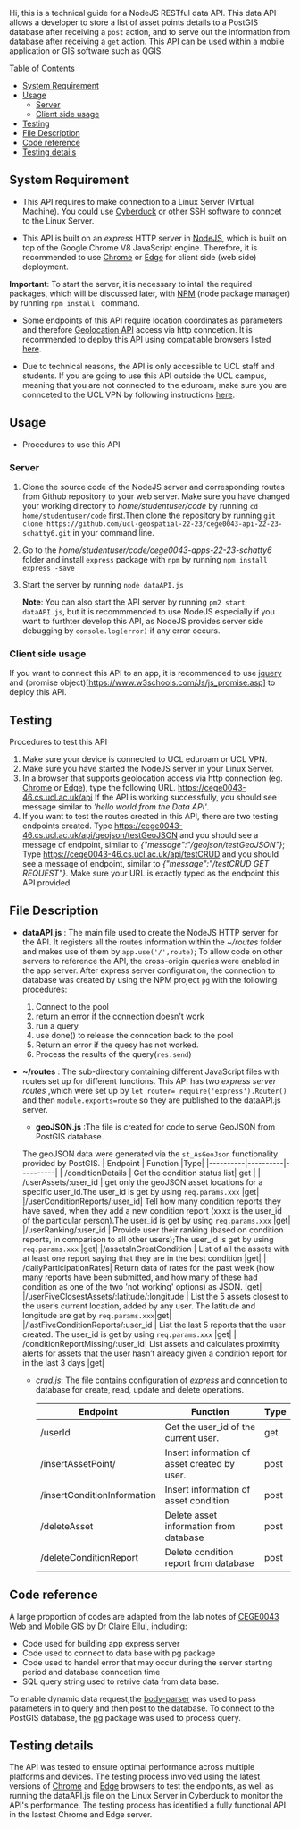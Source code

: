 Hi, this is a technical guide for a NodeJS RESTful data API.
This data API allows a developer to store a list of asset points details to a PostGIS database after receiving a `post` action, and to serve out the information from database after receiving a `get` action. This API can be used within a mobile application or GIS software such as QGIS. 

Table of Contents
- [System Requirement](#system-requirement)
- [Usage](#usage)
  - [Server](#server)
  - [Client side usage](#client-side-usage)
- [Testing](#testing)
- [File Description ](#file-description-)
- [Code reference](#code-reference)
- [Testing details](#testing-details)



## System Requirement<a name='system requirement'></a>
* This API requires to make connection to a Linux Server (Virtual Machine). You could use [Cyberduck](https://cyberduck.io/) or other SSH software to conncet to the Linux Server.
  
* This API is built on an *express* HTTP server in [NodeJS](https://nodejs.dev/en/learn/), which is built on top of the Google Chrome V8 JavaScript engine. Therefore, it is recommended to use [Chrome](https://www.google.com/chrome/bsem/download/en_uk/?brand=VDKB&ds_kid=43700066121069632&gclid=d53981d5ca731eb97766e59df96fa596&gclsrc=3p.ds&utm_source=bing&utm_medium=cpc&utm_campaign=1605158%20%7C%20Chrome%20Win11%20%7C%20DR%20%7C%20ESS01%20%7C%20EMEA%20%7C%20GB%20%7C%20en%20%7C%20Desk%20%7C%20SEM%20%7C%20BKWS%20-%20EXA%20%7C%20Txt%20%7C%20Bing_Top%20KWDS&utm_term=google%20chrome&utm_content=Desk%20%7C%20BKWS%20-%20EXA%20%7C%20Txt_Google%20Chrome%20Top%20KWDS&gclid=d53981d5ca731eb97766e59df96fa596&gclsrc=3p.ds) or [Edge](https://www.microsoft.com/en-gb/edge/download?form=MA13FJ) for client side (web side) deployment.
  
**Important**: To start the server, it is necessary to intall the required packages, which will be discussed later, with [NPM](https://www.npmjs.com/) (node package manager) by running `npm install ` command. 


* Some endpoints of this API require location coordinates as parameters and therefore [Geolocation API](https://developer.mozilla.org/en-US/docs/Web/API/Geolocation_API) access via http conncetion. It is recommended to deploy this API using compatiable browsers listed [here](https://developer.mozilla.org/en-US/docs/Web/API/Geolocation#browser_compatibility). 
  
* Due to technical reasons, the API is only accessible to UCL staff and students. If you are going to use this API outside the UCL campus, meaning that you are not connected to the eduroam, make sure you are connceted to the UCL VPN by following instructions [here](https://www.ucl.ac.uk/isd/services/get-connected/ucl-virtual-private-network-vpn).


## Usage<a name="usage"></a>

* Procedures to use this API
### Server
1. Clone the source code of the NodeJS server and corresponding routes from Github repository to your web server. Make sure you have changed your working directory to  *home/studentuser/code* by running  `cd home/studentuser/code` first.Then clone the repository by running `git clone https://github.com/ucl-geospatial-22-23/cege0043-api-22-23-schatty6.git` in your command line.

2. Go to the *home/studentuser/code/cege0043-apps-22-23-schatty6* folder and install `express` package with `npm` by running
   `npm install express -save`

3. Start the server by running 
   `node dataAPI.js`

   **Note**: You can also start the API server by running `pm2 start dataAPI.js`, but it is recommmended to use NodeJS especially if you want to furthter develop this API, as NodeJS provides server side debugging by `console.log(error)` if any error occurs. 
   

### Client side usage
If you want to connect this API to an app, it is recommended to use [jquery](https://jquery.com/) and (promise object)[https://www.w3schools.com/Js/js_promise.asp] to deploy this API.

## Testing
Procedures to test this API
1. Make sure your device is connected to UCL eduroam or UCL VPN.
2. Make sure you have started the NodeJS server in your Linux Server.
3. In a browser that supports geolocation access via http connection (eg. [Chrome](https://www.google.com/chrome/bsem/download/en_uk/?brand=VDKB&ds_kid=43700066121069632&gclid=d53981d5ca731eb97766e59df96fa596&gclsrc=3p.ds&utm_source=bing&utm_medium=cpc&utm_campaign=1605158%20%7C%20Chrome%20Win11%20%7C%20DR%20%7C%20ESS01%20%7C%20EMEA%20%7C%20GB%20%7C%20en%20%7C%20Desk%20%7C%20SEM%20%7C%20BKWS%20-%20EXA%20%7C%20Txt%20%7C%20Bing_Top%20KWDS&utm_term=google%20chrome&utm_content=Desk%20%7C%20BKWS%20-%20EXA%20%7C%20Txt_Google%20Chrome%20Top%20KWDS&gclid=d53981d5ca731eb97766e59df96fa596&gclsrc=3p.ds) or [Edge](https://www.microsoft.com/en-gb/edge/download?form=MA13FJ)), type the following URL.
https://cege0043-46.cs.ucl.ac.uk/api
If the API is working successfully, you should see message similar to *'hello world from the Data API'*. 
4. If you want to test the routes created in this API, there are two testing endpoints created.
Type https://cege0043-46.cs.ucl.ac.uk/api/geojson/testGeoJSON and you should see a message of endpoint, similar to *{"message":"/geojson/testGeoJSON"}*;
Type https://cege0043-46.cs.ucl.ac.uk/api/testCRUD and you should see a message of endpoint, similar to *{"message":"/testCRUD GET REQUEST"}*.
Make sure your URL is exactly typed as the endpoint this API provided.

## File Description <a name='file-description'></a>
* **dataAPI.js** : 
  The main file used to create the NodeJS HTTP server for the API. It registers all the routes information within the *~/routes* folder and makes use of them by `app.use('/',route)`;
To allow code on other servers to reference the API, the cross-origin queries were enabled in the app server.
After express server configuration, the connection to database was created by using the NPM project `pg` with the following procedures:
  1. Connect to the pool
  2. return an error if the connection doesn't work
  3. run a query
  4. use done() to release the conncetion back to the pool
  5. Return an error if the quesy has not worked.
  6. Process the results of the query(`res.send`)


* **~/routes** : The sub-directory containing different JavaScript files with routes set up for different functions.
   This API has two *express server routes* ,which were set up by 
   `let router= require('express').Router()` and then `module.exports=route` 
   so they are published to the dataAPI.js server. 

  
  * **geoJSON.js** :The file is created for code to serve GeoJSON from PostGIS database. 
    
  The geoJSON data were generated via the `st_AsGeoJson` functionality provided by PostGIS.
    | Endpoint | Function |Type|
    |----------|----------|----------|
    | /conditionDetails | Get the condition status list|  get |
    | /userAssets/:user_id | get only the geoJSON asset locations for a specific user_id.The user_id is get by using `req.params.xxx` |get|
    |/userConditionReports/:user_id| Tell how many condition reports they have saved, when they add a new condition report (xxxx is the user_id of the particular person).The user_id is get by using `req.params.xxx` |get|
    |/userRanking/:user_id | Provide user their ranking (based on condition reports, in comparison to all other users);The user_id is get by using `req.params.xxx` |get|
    |/assetsInGreatCondition |  List of all the assets with at least one report saying that they are in the best condition |get|
    | /dailyParticipationRates| Return data of rates for the past week (how many reports have been submitted, and how many of these had condition as one of the two 'not working' options) as JSON. |get|
    |/userFiveClosestAssets/:latitude/:longitude | List the 5 assets closest to the user’s current location, added by any user. The latitude and longitude are get by `req.params.xxx`|get|
    |/lastFiveConditionReports/:user_id | List the last 5 reports that the user created. The user_id is get by using `req.params.xxx`  |get|
    | /conditionReportMissing/:user_id| List assets and calculates proximity alerts for assets that the user hasn’t already given a condition report for in the last 3 days |get|


  * *crud.js*:
  The file contains configuration of *express* and conncetion to database for create, read, update and delete operations.   

    | Endpoint | Function |Type|
    |----------|----------|----------|
    |/userId|Get the user_id of the current user.|get|
    |/insertAssetPoint/|Insert information of asset created by user.|post|
    |/insertConditionInformation|Insert information of asset condition|post|
    |/deleteAsset|Delete asset information from database|post|
    |/deleteConditionReport|Delete condition report from database|post|


## Code reference<a name="reference"></a>

A large proportion of codes are adapted from the lab notes of [CEGE0043 Web and Mobile GIS](https://moodle.ucl.ac.uk/course/view.php?id=29666) by [Dr Claire Ellul](https://www.ucl.ac.uk/civil-environmental-geomatic-engineering/people/dr-claire-ellul), including:
   * Code used for building app express server
   * Code used to connect to data base with pg package
   * Code used to handel error that may occur during the server starting period and database conncetion time
   * SQL query string used to retrive data from data base.
  
To enable dynamic data request,the [body-parser](https://www.npmjs.com/package/body-parser) was used to pass parameters in to query and then post to the database.
To connect to the PostGIS database, the [pg](https://www.npmjs.com/package/pg) package was used to process query.
  
## Testing details
The API was tested to ensure optimal performance across multiple platforms and devices. The testing process involved using the latest versions of [Chrome](https://www.google.com/chrome/bsem/download/en_uk/?brand=VDKB&ds_kid=43700066121069632&gclid=d53981d5ca731eb97766e59df96fa596&gclsrc=3p.ds&utm_source=bing&utm_medium=cpc&utm_campaign=1605158%20%7C%20Chrome%20Win11%20%7C%20DR%20%7C%20ESS01%20%7C%20EMEA%20%7C%20GB%20%7C%20en%20%7C%20Desk%20%7C%20SEM%20%7C%20BKWS%20-%20EXA%20%7C%20Txt%20%7C%20Bing_Top%20KWDS&utm_term=google%20chrome&utm_content=Desk%20%7C%20BKWS%20-%20EXA%20%7C%20Txt_Google%20Chrome%20Top%20KWDS&gclid=d53981d5ca731eb97766e59df96fa596&gclsrc=3p.ds) and [Edge](https://www.microsoft.com/en-gb/edge/download?form=MA13FJ) browsers to test the endpoints, as well as running the dataAPI.js file on the Linux Server in Cyberduck to monitor the API's performance. 
The testing process has identified a fully functional API in the lastest Chrome and Edge server.
  



